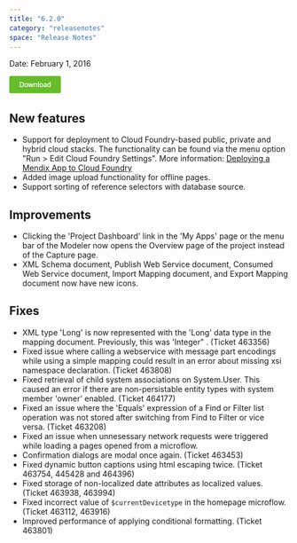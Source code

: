 ```yaml
---
title: "6.2.0"
category: "releasenotes"
space: "Release Notes"
---
```



Date: February 1, 2016

[![](attachments/12879889/13402533.png)](https://appstore.home.mendix.com/link/modeler/6.2.0)

## New features

*   Support for deployment to Cloud Foundry-based public, private and hybrid cloud stacks. The functionality can be found via the menu option "Run > Edit Cloud Foundry Settings". More information: [Deploying a Mendix App to Cloud Foundry](https://world.mendix.com/display/howto6/Deploying+a+Mendix+App+to+Cloud+Foundry)
*   Added image upload functionality for offline pages.
*   Support sorting of reference selectors with database source.

## Improvements

*   Clicking the 'Project Dashboard' link in the 'My Apps' page or the menu bar of the Modeler now opens the Overview page of the project instead of the Capture page.
*   XML Schema document, Publish Web Service document, Consumed Web Service document, Import Mapping document, and Export Mapping document now have new icons.

## Fixes

*   XML type 'Long' is now represented with the 'Long' data type in the mapping document. Previously, this was 'Integer" . (Ticket 463356)
*   Fixed issue where calling a webservice with message part encodings while using a simple mapping could result in an error about missing xsi namespace declaration. (Ticket 463808)
*   Fixed retrieval of child system associations on System.User. This caused an error if there are non-persistable entity types with system member 'owner' enabled. (Ticket 464177)
*   Fixed an issue where the 'Equals' expression of a Find or Filter list operation was not stored after switching from Find to Filter or vice versa. (Ticket 463208)
*   Fixed an issue when unnesessary network requests were triggered while loading a pages opened from a microflow.
*   Confirmation dialogs are modal once again. (Ticket 463453)
*   Fixed dynamic button captions using html escaping twice. (Ticket 463754, 445428 and 464396)
*   Fixed storage of non-localized date attributes as localized values. (Ticket 463938, 463994)
*   Fixed incorrect value of `$currentDevicetype` in the homepage microflow. (Ticket 463112, 463916)
*   Improved performance of applying conditional formatting. (Ticket 463801)